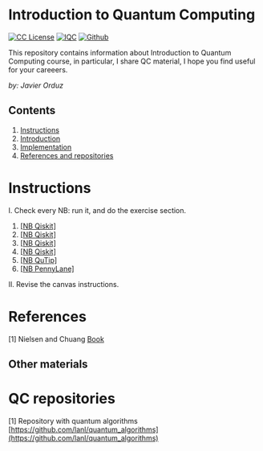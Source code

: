 # Introduction to Quantum Computing
[license-badge]: https://img.shields.io/badge/License-CC-orange
[license]: https://creativecommons.org/licenses/by-nc-sa/3.0/deed.en
[![CC License][license-badge]][license]
[![IQC](https://img.shields.io/badge/downloads-QC-green)](https://github.com/jaorduz/IntroQuantumCompu)
[![Github](https://img.shields.io/badge/jaorduz-repos-blue)](https://github.com/jaorduz/)

This repository contains information about Introduction to Quantum Computing course, in particular, I share QC material, I hope you find useful for your careeers.

*by: Javier Orduz*

## Contents
1. [Instructions](#instructions)
1. [Introduction](#intro)
1. [Implementation](#implementation)
1. [References and repositories](#references)


# Instructions<a name="instructions"></a>

I. Check every NB: run it, and do the exercise section.

1. [[NB Qiskit]](#NB_1/QC0_1_Qiskit.ipynb)
2. [[NB Qiskit]](#QC0_2_Qiskit.ipynb)
3. [[NB Qiskit]](#QC0_3_Qiskit.ipynb)
4. [[NB Qiskit]](#QC0_4_Qiskit.ipynb)
5. [[NB QuTip]](#QC0_5_QuTiP.ipynb)
6. [[NB PennyLane]](#QC0_6_PennyLane.ipynb)

II. Revise the canvas instructions.


# References<a name="references"></a>

[1] Nielsen and Chuang [Book](https://tinyurl.com/y842t3ck)




## Other materials

# QC repositories

[1] Repository with quantum algorithms [https://github.com/lanl/quantum_algorithms](https://github.com/lanl/quantum_algorithms)
